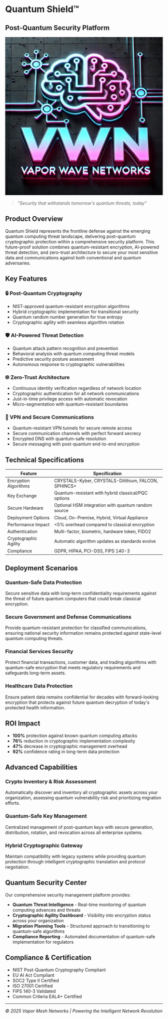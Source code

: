 # Quantum Shield™
## Post-Quantum Security Platform

![Quantum Shield](../img/logo-600.jpg)

> *"Security that withstands tomorrow's quantum threats, today"*

## Product Overview

Quantum Shield represents the frontline defense against the emerging quantum computing threat landscape, delivering post-quantum cryptographic protection within a comprehensive security platform. This future-proof solution combines quantum-resistant encryption, AI-powered threat detection, and zero-trust architecture to secure your most sensitive data and communications against both conventional and quantum adversaries.

## Key Features

### 🔒 Post-Quantum Cryptography
- NIST-approved quantum-resistant encryption algorithms
- Hybrid cryptographic implementation for transitional security
- Quantum random number generation for true entropy
- Cryptographic agility with seamless algorithm rotation

### 🛡️ AI-Powered Threat Detection
- Quantum attack pattern recognition and prevention
- Behavioral analysis with quantum computing threat models
- Predictive security posture assessment
- Autonomous response to cryptographic vulnerabilities

### 🌐 Zero-Trust Architecture
- Continuous identity verification regardless of network location
- Cryptographic authentication for all network communications
- Just-in-time privilege access with automatic revocation
- Micro-segmentation with quantum-resistant boundaries

### 🔐 VPN and Secure Communications
- Quantum-resistant VPN tunnels for secure remote access
- Secure communication channels with perfect forward secrecy
- Encrypted DNS with quantum-safe resolution
- Secure messaging with post-quantum end-to-end encryption

## Technical Specifications

| Feature | Specification |
|---------|---------------|
| Encryption Algorithms | CRYSTALS-Kyber, CRYSTALS-Dilithium, FALCON, SPHINCS+ |
| Key Exchange | Quantum-resistant with hybrid classical/PQC options |
| Secure Hardware | Optional HSM integration with quantum random source |
| Deployment Options | Cloud, On-Premise, Hybrid, Virtual Appliance |
| Performance Impact | <5% overhead compared to classical encryption |
| Authentication | Multi-factor, biometric, hardware token, FIDO2 |
| Cryptographic Agility | Automatic algorithm updates as standards evolve |
| Compliance | GDPR, HIPAA, PCI-DSS, FIPS 140-3 |

## Deployment Scenarios

### Quantum-Safe Data Protection
Secure sensitive data with long-term confidentiality requirements against the threat of future quantum computers that could break classical encryption.

### Secure Government and Defense Communications
Provide quantum-resistant protection for classified communications, ensuring national security information remains protected against state-level quantum computing threats.

### Financial Services Security
Protect financial transactions, customer data, and trading algorithms with quantum-safe encryption that meets regulatory requirements and safeguards long-term assets.

### Healthcare Data Protection
Ensure patient data remains confidential for decades with forward-looking encryption that protects against future quantum decryption of today's protected health information.

## ROI Impact

- **100%** protection against known quantum computing attacks
- **76%** reduction in cryptographic implementation complexity
- **47%** decrease in cryptographic management overhead
- **92%** confidence rating in long-term data protection

## Advanced Capabilities

### Crypto Inventory & Risk Assessment
Automatically discover and inventory all cryptographic assets across your organization, assessing quantum vulnerability risk and prioritizing migration efforts.

### Quantum-Safe Key Management
Centralized management of post-quantum keys with secure generation, distribution, rotation, and revocation across all enterprise systems.

### Hybrid Cryptographic Gateway
Maintain compatibility with legacy systems while providing quantum protection through intelligent cryptographic translation and protocol negotiation.

## Quantum Security Center

Our comprehensive security management platform provides:

- **Quantum Threat Intelligence** - Real-time monitoring of quantum computing advances and threats
- **Cryptographic Agility Dashboard** - Visibility into encryption status across your organization
- **Migration Planning Tools** - Structured approach to transitioning to quantum-safe algorithms
- **Compliance Reporting** - Automated documentation of quantum-safe implementation for regulators

## Compliance & Certification

- NIST Post-Quantum Cryptography Compliant
- EU AI Act Compliant
- SOC2 Type II Certified
- ISO 27001 Certified
- FIPS 140-3 Validated
- Common Criteria EAL4+ Certified

---

*© 2025 Vapor Mesh Networks | Powering the Intelligent Network Revolution*
